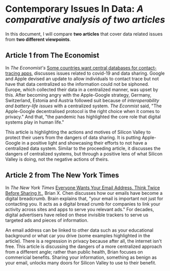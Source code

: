 # Contemporary Issues In Data: _A comparative analysis of two articles_
In this document, I will compare **two articles** that cover data related issues from **two different viewpoints**.

## Article 1 from The Economist
In _The Economist's_ [Some countries want central databases for contact-tracing apps](https://www.economist.com/europe/2020/04/30/some-countries-want-central-databases-for-contact-tracing-apps?giftId=24ce8c39-e670-4db9-8450-cac30ae39f69), discusses issues related to covid-19 and data sharing. Google and Apple devised an update to allow individuals to contact trace but not have that data centralized so the information could not be siphoned. Europe, which collected their data in a centralized manner, was upset by this. After becoming angry with the Apple-Google strategy, Germany, Switzerland, Estonia and Austria followed suit because of _interoperability and battery-life issues_ with a centralized system. _The Econmist_ said, "The Apple-Google decentralised protocol is the right choice when it comes to privacy." And that, "the pandemic has highlighted the core role that digital systems play in human life."

This article is highlighting the actions and motives of Silicon Valley to protect their users from the dangers of data sharing. It is putting Apple-Google in a positive light and showcasing their efforts to not have a centralized data system. Similar to the proceeding article, it discusses the dangers of centralized systems, but through a positive lens of what Silicon Valley is doing, not the negative actions of theirs.

## Article 2 from The New York Times
In _The New York Times_ [Everyone Wants Your Email Address. Think Twice Before Sharing It.](https://www.nytimes.com/2023/01/25/technology/personaltech/email-address-digital-tracking.html), Brian X. Chen discusses how our emails have become a digital breadcrumb. Brain explains that, "your email is important not just for contacting you. It acts as a digital bread crumb for companies to link your activity across sites and apps to serve you relevant ads." For decades, digital advertisers have relied on these invisible trackers to serve us targeted ads and pieces of information. 

An email address can be linked to other data such as your educational background or what car you drive (some examples highlighted in the article). There is a regression in privacy because after all, the internet isn't free. This article is discussing the dangers of a more centralized approach from a different angle; rather than public health, Brian focuses on commericial benefits. Sharing your information, something as benign as your email, unlocks many doors for Silicon Valley to use to their benefit.
